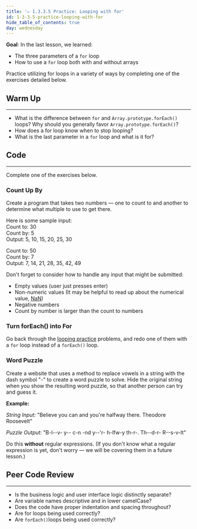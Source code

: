 ```yaml
---
title: '✏️ 1.3.3.5 Practice: Looping with for'
id: 1-3-3-5-practice-looping-with-for
hide_table_of_contents: true
day: wednesday
---
```


**Goal**:  In the last lesson, we learned:

* The three parameters of a `for` loop
* How to use a `for` loop both with and without arrays

Practice utilizing for loops in a variety of ways by completing one of the exercises detailed below.

## Warm Up
---

* What is the difference between `for` and `Array.prototype.forEach()` loops? Why should you generally favor `Array.prototype.forEach()`?
* How does a for loop know when to stop looping?
* What is the last parameter in a `for` loop and what is it for?

## Code
---

Complete one of the exercises below.

### Count Up By

Create a program that takes two numbers — one to count to and another to determine what multiple to use to get there.

Here is some sample input:
<br />
Count to:  30 <br />
Count by:  5 <br />
Output: 5, 10, 15, 20, 25, 30 <br />

Count to:  50 <br />
Count by: 7 <br />
Output:  7, 14, 21, 28, 35, 42, 49

Don't forget to consider how to handle any input that might be submitted:

* Empty values (user just presses enter)
* Non-numeric values (It may be helpful to read up about the numerical value, [NaN](https://developer.mozilla.org/en-US/docs/Web/JavaScript/Reference/Global_Objects/isNaN))
* Negative numbers
* Count by number is larger than the count to numbers

### Turn forEach() into For

Go back through the [looping practice]( https://old.learnhowtoprogram.com/introduction-to-programming/arrays-and-looping/practice-looping) problems, and redo one of them with a `for` loop instead of a `forEach()` loop.

### Word Puzzle

Create a website that uses a method to replace vowels in a string with the dash symbol "-" to create a word puzzle to solve. Hide the original string when you show the resulting word puzzle, so that another person can try and guess it.

**Example:**

_String Input:_  "Believe you can and you're halfway there. Theodore Roosevelt"

_Puzzle Output:_  "B-l--v- y-- c-n -nd y--'r- h-lfw-y th-r-. Th--d-r- R--s-v-lt"

Do this **without** regular expressions. (If you don't know what a regular expression is yet, don't worry — we will be covering them in a future lesson.)

## Peer Code Review
<hr />

* Is the business logic and user interface logic distinctly separate?
* Are variable names descriptive and in lower camelCase?
* Does the code have proper indentation and spacing throughout?
* Are for loops being used correctly?
* Are `forEach()`loops being used correctly?
